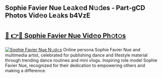## Sophie Favier Nue Le𝚊k𝚎d N𝚞𝚍es - Part-gCD Photos Vid𝚎o Le𝚊ks b4VzE

# <h2><a href="http://fbaxw7j.evod.top/?m=Sophie+Favier+Nue">🔗 👉🔴 Sophie Favier Nue Vid𝚎o Ph𝚘t𝚘s</a></h2>

[![Sophie Favier Nue N𝚞d𝚎s](https://i.imgur.com/8V9OHl7.gif)](http://fbaxw7j.evod.top/?m=Sophie+Favier+Nue)
Online persona Sophie Favier Nue and multimedia artist, celebrated for publishing dance and lifestyle material through trending dance routines and mini vlogs. Inspiring role model Sophie Favier Nue, recognized for their dedication to empowering others and making a difference. 
